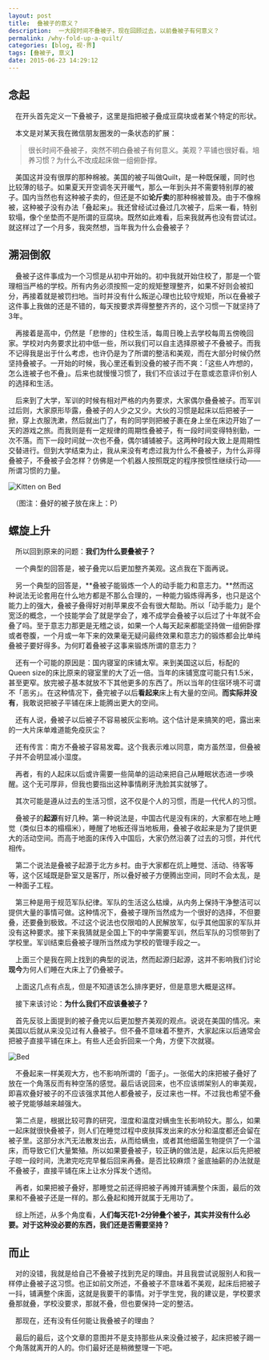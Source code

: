 ```yaml
---
layout: post
title:  叠被子的意义？
description:  一大段时间不叠被子，现在回顾过去，以前叠被子有何意义？
permalink: /why-fold-up-a-quilt/
categories: [blog, 视·界]
tags: [叠被子, 意义]
date: 2015-06-23 14:29:12
--- 
```


## 念起

　在开头首先定义一下叠被子，这里是指把被子叠成豆腐块或者某个特定的形状。

　本文是对某天我在微信朋友圈发的一条状态的扩展：

> 很长时间不叠被子，突然不明白叠被子有何意义。美观？平铺也很好看。培养习惯？为什么不改成起床做一组俯卧撑。

　美国这并没有很厚的那种棉被。美国的被子叫做Quilt，是一种既保暖，同时也比较薄的毯子。如果夏天开空调冬天开暖气，那么一年到头并不需要特别厚的被子。国内当然也有这种被子卖的，但还是不如**论斤卖**的那种棉被普及。由于不像棉被，这种被子没有办法「叠起来」。我还曾经试过叠过几次被子，后来一看，特别软塌，像个坐垫而不是所谓的豆腐块。既然如此难看，后来我就再也没有尝试过。就这样过了一个月多，我突然想，当年我为什么会叠被子？

## 溯洄倒叙

　叠被子这件事成为一个习惯是从初中开始的。初中我就开始住校了，那是一个管理相当严格的学校。所有内务必须按照一定的规矩整理整齐，如果不好则会被扣分，再接着就是被罚扫地。当时并没有什么叛逆心理也比较守规矩，所以在叠被子这件事上我做的还是不错的，每天按要求弄得整整齐齐的，这个习惯一下就坚持了3年。

　再接着是高中，仍然是「悲惨的」住校生活，每周日晚上去学校每周五傍晚回家。学校对内务要求比初中低一些，所以我们可以自主选择原被子不叠被子。而我不记得我是出于什么考虑，也许仍是为了所谓的整洁和美观，而在大部分时候仍然坚持叠被子。一开始的时候，我心里还看到没叠的被子而不爽：「这些人咋想的，怎么连被子也不叠」。后来也就慢慢习惯了，我们不应该过于在意或恣意评价别人的选择和生活。

　后来到了大学，军训的时候有相对严格的内务要求，大家偶尔叠叠被子。而军训过后则，大家原形毕露，叠被子的人少之又少。大伙的习惯是起床以后把被子一掀，穿上衣服洗漱，然后就出门了，有的同学则把被子裹在身上坐在床边开始了一天的游戏之旅。而我则是有一定规律的周期性叠被子，有一段时间变得特别勤，一次不落。而下一段时间就一次也不叠，偶尔铺铺被子。这两种时段大致上是周期性交替进行。但到大学结束为止，我从来没有考虑过我为什么不叠被子，为什么非得叠被子，不叠被子会怎样？仿佛是一个机器人按照既定的程序按惯性继续行动——所谓习惯的力量。

![Kitten on Bed](http://lanternd.qiniudn.com/Pic4Post/why-fold-up-a-quilt/cat-bed.jpg "Kitten on Bed")

　（图注：叠好的被子放在床上：P）

## 螺旋上升

　所以回到原来的问题：**我们为什么要叠被子？**

　一个典型的回答是，被子叠完以后更加整齐美观。这点我在下面再说。

　另一个典型的回答是，**叠被子能锻炼一个人的动手能力和意志力。**然而这种说法无论套用在什么地方都是不那么合理的，一种能力锻炼得再多，也只是这个能力上的强大，叠被子叠得好对削苹果皮不会有很大帮助。所以「动手能力」是个宽泛的概念，一个技能学会了就是学会了，难不成学会叠被子以后过了十年就不会叠了吗。至于意志力那更是无稽之谈，如果一个人每天起来都能坚持做一组俯卧撑或者卷腹，一个月或一年下来的效果毫无疑问最终效果和意志力的锻炼都会比单纯叠被子要好得多。为何盯着叠被子这事来锻炼所谓的意志力？

　还有一个可能的原因是：国内寝室的床铺太窄。来到美国这以后，标配的Queen size的床比原来的寝室里的大了近一倍。当年的床铺宽度可能只有1.5米，甚至更窄。放完被子基本就放不下其他更多的东西了。所以当年的住宿环境不可谓不「恶劣」。在这种情况下，叠完被子以后**看起来**床上有大量的空间。**而实际并没有**，我敢说把被子平铺在床上能腾出更大的空间。

　还有人说，叠被子以后被子不容易被灰尘影响。这个估计是来搞笑的吧，露出来的一大片床单难道能免疫灰尘？

　还有传言：南方不叠被子容易发霉。这个我表示难以同意，南方虽然湿，但叠被子并不会明显减小湿度。

　再者，有的人起床以后或许需要一些简单的运动来把自己从睡眠状态进一步唤醒。这个无可厚非，但我也要指出这种事情刷牙洗脸其实就够了。

　其次可能是遵从过去的生活习惯，这不仅是个人的习惯，而是一代代人的习惯。

　叠被子的**起源**有好几种。第一种说法是，中国古代是没有床的，大家都在地上睡觉（类似日本的榻榻米），睡醒了地板还得当地板用，叠被子收起来是为了提供更大的活动空间。而高于地面的床传入中国后，大家仍然沿袭了过去的习惯，并代代相传。

　第二个说法是叠被子起源于北方乡村。由于大家都在炕上睡觉、活动、待客等等，这个区域既是卧室又是客厅，所以叠好被子方便腾出空间，同时不会太乱，是一种面子工程。

　第三种是用于规范军队纪律。军队的生活这么枯燥，从内务上保持干净整洁可以提供大量的事情可做。这种情况下，叠被子理所当然成为一个很好的选择，不但要叠，还要叠到极致。不过这个说法也仅限咱的人民解放军，似乎其他国家的军队并没有这种要求。接下来我猜就是全国上下的中学需要军训，然后军队的习惯带到了学校里。军训结束后叠被子理所当然成为学校的管理手段之一。

　上面三个是我在网上找到的典型的说法，然而起源归起源，这并不影响我们讨论**现今**为何人们睡在大床上了仍叠被子。

　上面这几点有点乱，但是不知道该怎么排序更好，但是意思大概是这样。

　接下来该讨论：**为什么我们不应该叠被子？**

　首先反驳上面提到的被子叠完以后更加整齐美观的观点。说说在美国的情况。来美国以后就从来没见过有人叠被子。但不叠不意味着不整齐，大家起床以后通常会把被子直接平铺在床上。有些人还会折回来一个角，方便下次就寝。

![Bed](http://lanternd.qiniudn.com/Pic4Post/why-fold-up-a-quilt/bed1.png "Bed")

　不叠起来一样美观大方，也不影响所谓的「面子」。一张偌大的床把被子叠好了放在一个角落反而有种空荡的感觉。最后话说回来，也不应该绑架别人的审美观，即喜欢叠好被子的不应该强求其他人都叠被子，反过来也一样。不过我也希望不叠被子党能够越来越强大。

　第二点是，根据比较可靠的研究，湿度和温度对螨虫生长影响较大。那么，如果一起床就很快叠被子，则人们在睡觉过程中皮肤挥发出来的水分和温度都还会留在被子里。这部分水汽无法散发出去，从而给螨虫，或者其他细菌生物提供了一个温床，而导致它们大量繁殖。所以如果要叠被子，较正确的做法是，起床以后先把被子晾一段时间，洗漱完吃完早餐后回来再叠。是否比较麻烦？釜底抽薪的办法就是不叠被子，直接平铺在床上让水分挥发个透彻。

　再者，如果把被子叠好，那睡觉之前还得把被子再摊开铺满整个床面，最后的效果和不叠被子还是一样的。那么叠起和摊开就属于无用功了。

　综上所述，从多个角度看，**人们每天花1-2分钟叠个被子，其实并没有什么必要。对于这种没必要的东西，我们还是否需要坚持？**

## 而止

　对的没错，我就是给自己不叠被子找到充足的理由。并且我尝试说服别人和我一样停止叠被子这习惯。也正如前文所述，不叠被子不意味着不美观，起床后把被子一抖，铺满整个床面，这就是我要干的事情。对于学生党，我的建议是，学校要求叠那就叠，学校没要求，那就不叠，但也要保持一定的整洁。

　那现在，还有没有任何能让我叠被子的理由？

　最后的最后，这个文章的意图并不是支持那些从来没叠过被子，起床把被子踢一个角落就离开的人的。你们最好还是稍微整理一下吧。